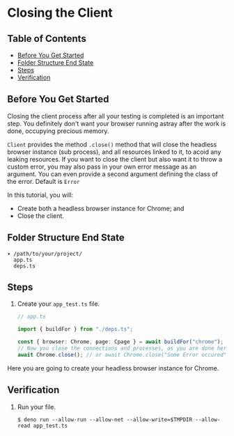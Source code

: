 # Closing the Client

## Table of Contents

- [Before You Get Started](#before-you-get-started)
- [Folder Structure End State](#folder-structure-end-state)
- [Steps](#steps)
- [Verification](#verification)

## Before You Get Started

Closing the client process after all your testing is completed is an important
step. You definitely don't want your browser running astray after the work is
done, occupying precious memory.

`Client` provides the method `.close()` method that will close the headless
browser instance (sub process), and all resources linked to it, to acoid any
leaking resources. If you want to close the client but also want it to throw a
custom error, you may also pass in your own error message as an argument. You
can even provide a second argument defining the class of the error. Default is
`Error`

In this tutorial, you will:

- Create both a headless browser instance for Chrome; and
- Close the client.

## Folder Structure End State

```text
▾ /path/to/your/project/
  app.ts
  deps.ts
```

## Steps

1. Create your `app_test.ts` file.

   ```typescript
   // app.ts

   import { buildFor } from "./deps.ts";

   const { browser: Chrome, page: Cpage } = await buildFor("chrome");
   // Now you close the connections and processes, as you are done here
   await Chrome.close(); // or await Chrome.close("Some Error occured") to close and throw an Error
   ```

Here you are going to create your headless browser instance for Chrome.

<!-- Note that you would not need to create both at the same time, you are
only doing that here for demonstration purposes. -->

<!-- Note that closing Firefox will also close any existing Firefox sessions (only on
Windows). Related Deno issue: _https://github.com/denoland/deno/issues/7087_ -->

## Verification

1. Run your file.

   ```shell
   $ deno run --allow-run --allow-net --allow-write=$TMPDIR --allow-read app_test.ts
   ```
